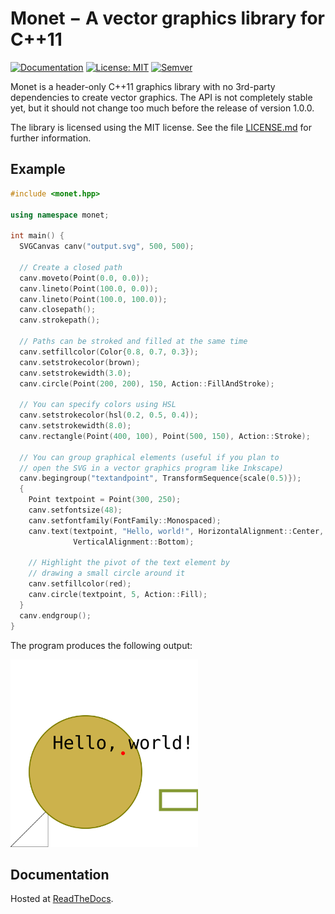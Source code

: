 # Monet − A vector graphics library for C++11

[![Documentation](https://readthedocs.org/projects/docs/badge/)](https://ziotom78-monet.readthedocs.io/en/latest/)
[![License: MIT](https://img.shields.io/badge/License-MIT-yellow.svg)](https://opensource.org/licenses/MIT)
[![Semver](http://img.shields.io/SemVer/0.0.8.png)](http://semver.org/spec/v2.0.0.html)

Monet is a header-only C++11 graphics library with no 3rd-party
dependencies to create vector graphics. The API is not completely
stable yet, but it should not change too much before the release of
version 1.0.0.

The library is licensed using the MIT license. See the file
[LICENSE.md](https://github.com/ziotom78/monet/blob/master/LICENSE.md)
for further information.

## Example

```c++
#include <monet.hpp>

using namespace monet;

int main() {
  SVGCanvas canv("output.svg", 500, 500);

  // Create a closed path
  canv.moveto(Point(0.0, 0.0));
  canv.lineto(Point(100.0, 0.0));
  canv.lineto(Point(100.0, 100.0));
  canv.closepath();
  canv.strokepath();

  // Paths can be stroked and filled at the same time
  canv.setfillcolor(Color{0.8, 0.7, 0.3});
  canv.setstrokecolor(brown);
  canv.setstrokewidth(3.0);
  canv.circle(Point(200, 200), 150, Action::FillAndStroke);

  // You can specify colors using HSL
  canv.setstrokecolor(hsl(0.2, 0.5, 0.4));
  canv.setstrokewidth(8.0);
  canv.rectangle(Point(400, 100), Point(500, 150), Action::Stroke);

  // You can group graphical elements (useful if you plan to
  // open the SVG in a vector graphics program like Inkscape)
  canv.begingroup("textandpoint", TransformSequence{scale(0.5)});
  {
    Point textpoint = Point(300, 250);
    canv.setfontsize(48);
    canv.setfontfamily(FontFamily::Monospaced);
    canv.text(textpoint, "Hello, world!", HorizontalAlignment::Center,
              VerticalAlignment::Bottom);

    // Highlight the pivot of the text element by
    // drawing a small circle around it
    canv.setfillcolor(red);
    canv.circle(textpoint, 5, Action::Fill);
  }
  canv.endgroup();
}
```

The program produces the following output:

<img src="sample.svg" width="300px" height="300px"/>

## Documentation

Hosted at [ReadTheDocs](https://ziotom78-monet.readthedocs.io/en/latest/).
